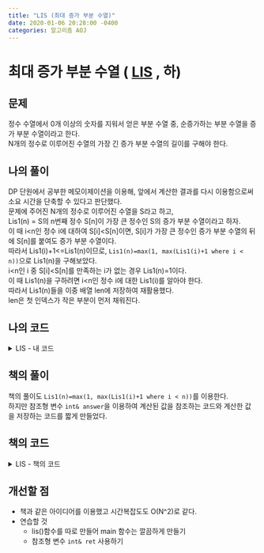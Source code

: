 ```yaml
---
title: "LIS (최대 증가 부분 수열)"
date: 2020-01-06 20:28:00 -0400
categories: 알고리즘 AOJ
---
```


# 최대 증가 부분 수열 ( [LIS](https://algospot.com/judge/problem/read/LIS) , 하)

## 문제
정수 수열에서 0개 이상의 숫자를 지워서 얻은 부분 수열 중, 순증가하는 부분 수열을 증가 부분 수열이라고 한다.  
N개의 정수로 이루어진 수열의 가장 긴 증가 부분 수열의 길이를 구해야 한다.  

## 나의 풀이
DP 단원에서 공부한 메모이제이션을 이용해, 앞에서 계산한 결과를 다시 이용함으로써 소요 시간을 단축할 수 있다고 판단했다.  
문제에 주어진 N개의 정수로 이루어진 수열을 S라고 하고,  
Lis1(n) = S의 n번째 정수 S[n]이 가장 큰 정수인 S의 증가 부분 수열이라고 하자.  
이 때 i<n인 정수 i에 대하여 S[i]<S[n]이면, S[i]가 가장 큰 정수인 증가 부분 수열의 뒤에 S[n]를 붙여도 증가 부분 수열이다.  
따라서 Lis1(i)+1<=Lis1(n)이므로, `Lis1(n)=max(1, max(Lis1(i)+1 where i < n))`으로 Lis1(n)을 구해보았다.  
i<n인 i 중 S[i]<S[n]를 만족하는 i가 없는 경우 Lis1(n)=1이다.  
이 때 Lis1(n)을 구하려면 i<n인 정수 i에 대한 Lis1(i)를 알아야 한다.  
따라서 Lis1(n)들을 이중 배열 len에 저장하여 재활용했다.  
len은 첫 인덱스가 작은 부분이 먼저 채워진다.  

  
## 나의 코드

<details>
<summary>LIS - 내 코드</summary>
<div markdown="1">

```
#include <stdio.h>
#include <string.h>
#include <iostream>
#include <utility>
#include <vector>
#include <algorithm>

#ifdef _MSC_VER
#define _CRT_SCURE_NO_WARNINGS
#endif

using namespace std;

int main()
{
    ios::sync_with_stdio(false);
    cin.tie(NULL);
    int iters;
    cin >> iters;
    for (int i = 0; i < iters; i++)
    {
        int size;
        cin >> size;
        vector<int> arr;
        int len[501][501];
        memset(len, 0, 501 * 501 * sizeof(int));
        for (int j = 0; j < size; j++)
        {
            int num;
            cin >> num;
            arr.push_back(num);
        }
        // 여기까지는 size개의 정수로 이루어진 수열을 arr에 저장하는 과정

        for (int k = 0; k < size; k++)
        {
            if (k == 0)
            {
                len[1][1] = 1;
                len[0][1] = 0;
            }
            else
            {
                len[k + 1][k + 1] = 1;
                for (int w = 1; w <= k; w++)
                {
                    if (arr[w - 1] < arr[k])
                    {
                        len[k + 1][k + 1] = max(len[w][k] + 1, len[k + 1][k + 1]);
                    }
                    len[w][k + 1] = len[w][k];
                }
            }
        }
        int answer = 0;
        for (int p = 0; p <= size; p++)
        {
            for (int q = 0; q <= size; q++)
            {
                if (len[p][q] > answer)
                    answer = len[p][q];
            }
        }
        cout << answer << endl;
    }
    return 0;
}
```  

</div>
</details>  


## 책의 풀이
책의 풀이도 `Lis1(n)=max(1, max(Lis1(i)+1 where i < n))`를 이용한다.  
하지만 참조형 변수 `int& answer`을 이용하여 계산된 값을 참조하는 코드와 계산한 값을 저장하는 코드를 짧게 만들었다.  


## 책의 코드

<details>
<summary>LIS - 책의 코드</summary>
<div markdown="1">

  
```
#include <stdio.h>
#include <string.h>
#include <iostream>
#include <utility>
#include <vector>
#include <algorithm>

#ifdef _MSC_VER
#define _CRT_SCURE_NO_WARNINGS
#endif


using namespace std;
vector<int> Vector;
vector<int> lisVector;
int lis(int index);
int main()
{
    ios::sync_with_stdio(false);
    cin.tie(NULL);
    int iters;
    cin >> iters;
    for (int i = 0; i < iters; i++)
    {
        int size;
        cin>>size;
        Vector.clear();
        lisVector.clear();
        lisVector.resize(size);
        for (int j=0;j<size;j++) {
            int read;
            cin>>read;
            Vector.push_back(read);
        }
        // 여기까지는 size개의 정수로 이루어진 수열을 arr에 저장하는 과정
        int answer=1;
        for (int j=0;j<size;j++) {
            answer=max(answer,lis(j));
        }
        cout<<answer<<endl;
    }
    return 0;
}

int lis(int index) {
    int& answer = lisVector[index];
    if (answer!=0)
        return lisVector[index];
    answer=1;
    for (int i=index+1;i<Vector.size();i++) {
        if(Vector[index]<Vector[i])
            answer=max(answer,lis(i)+1);
    }
    return answer;
}
```
</div>
</details>  
  
## 개선할 점
- 책과 같은 아이디어를 이용했고 시간복잡도도 O(N^2)로 같다.  
- 연습할 것
  - lis()함수를 따로 만들어 main 함수는 깔끔하게 만들기
  - 참조형 변수 `int& ret` 사용하기
